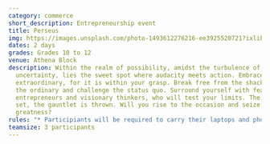 ```yaml
---
category: commerce
short_description: Entrepreneurship event
title: Perseus
img: https://images.unsplash.com/photo-1493612276216-ee3925520721?ixlib=rb-4.0.3&ixid=M3wxMjA3fDB8MHxzZWFyY2h8M3x8bWFya2V0aW5nfGVufDB8fDB8fHww&auto=format&fit=crop&w=900&q=60
dates: 2 days
grades: Grades 10 to 12
venue: Athena Block
description: Within the realm of possibility, amidst the turbulence of
  uncertainty, lies the sweet spot where audacity meets action. Embrace the
  extraordinary, for it is within your grasp. Break free from the shackles of
  the ordinary and challenge the status quo. Surround yourself with fearless
  entrepreneurs and visionary thinkers, who will test your limits. The stage is
  set, the gauntlet is thrown. Will you rise to the occasion and seize
  greatness?
rules: "* Participiants will be required to carry their laptops and phones."
teamsize: 3 participants
---
```

